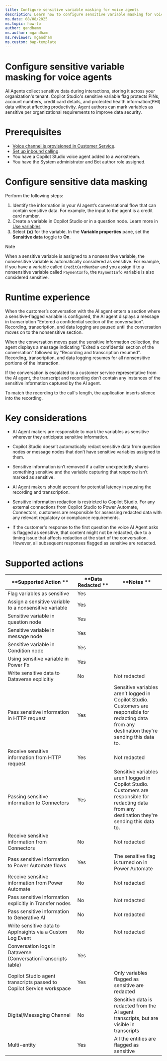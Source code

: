 ```yaml
---
title: Configure sensitive variable masking for voice agents
description: Learn how to configure sensitive variable masking for voice agents in Dynamics 365 Contact Center.
ms.date: 08/08/2025
ms.topic: how-to
author: gandhamm
ms.author: mgandham
ms.reviewer: mgandham
ms.custom: bap-template
---
```


# Configure sensitive variable masking for voice agents

AI Agents collect sensitive data during interactions, storing it across your organization's tenant. Copilot Studio's sensitive variable flag protects PINs, account numbers, credit card details, and protected health information(PHI) data without affecting productivity. Agent authors can mark variables as sensitive per organizational requirements to improve data security.

# Prerequisites

- [Voice channel is provisioned in Customer Service](/dynamics365/customer-service/administer/voice-channel-install).
- [Set up inbound calling](/dynamics365/customer-service/administer/voice-channel-inbound-calling).
- You have a Copilot Studio voice agent added to a workstream.
- You have the System administrator and Bot author role assigned.

# Configure sensitive data masking

Perform the following steps:

1. Identify the information in your AI agent’s conversational flow that can contain sensitive data. For example, the input to the agent is a credit card number.
2. Create a variable in Copilot Studio or in a question node. Learn more in [Use variables](/microsoft-copilot-studio/authoring-variables-bot?tabs=webApp#use-global-variables)
3. Select **{x}** for the variable. In the **Variable properties** pane, set the **Sensitive data** toggle to **On**.

  > [!NOTE]
  > When a sensitive variable is assigned to a nonsensitive variable, the nonsensitive variable is automatically considered as sensitive. For example, if you have a variable called `CreditCardNumber` and you assign it to a nonsensitive variable called `PaymentInfo`, the `PaymentInfo` variable is also considered sensitive.

# Runtime experience

When the customer’s conversation with the AI agent enters a section where a sensitive-flagged variable is configured, the AI agent displays a message in transcription "Entered a confidential section of the conversation". Recording, transcription, and data logging are paused until the conversation moves on to the nonsensitive section.

When the conversation moves past the sensitive information collection, the agent displays a message indicating "Exited a confidential section of the conversation" followed by "Recording and transcription resumed". Recording, transcription, and data logging resumes for all nonsensitive portions of the interaction.

If the conversation is escalated to a customer service representative from the AI agent, the transcript and recording don’t contain any instances of the sensitive information captured by the AI agent.

To match the recording to the call's length, the application inserts silence into the recording.

# Key considerations

- AI Agent makers are responsible to mark the variables as sensitive wherever they anticipate sensitive information.

- Copilot Studio doesn’t automatically redact sensitive data from question nodes or message nodes that don’t have sensitive variables assigned to them.

- Sensitive information isn’t removed if a caller unexpectedly shares something sensitive and the variable capturing that response isn’t marked as sensitive.

- AI Agent makers should account for potential latency in pausing the recording and transcription.

- Sensitive information redaction is restricted to Copilot Studio. For any external connections from Copilot Studio to Power Automate, Connectors, customers are responsible for assessing redacted data with any relevant regulatory or compliance requirements.

- If the customer's response to the first question the voice AI Agent asks is flagged as sensitive, that content might not be redacted, due to a timing issue that affects redaction at the start of the conversation. However, all subsequent responses flagged as sensitive are redacted.

# Supported actions

| **Supported Action **                                           | **Data Redacted ** | **Notes **                                                                                                                                             |
|-----------------------------------------------------------------|--------------------|--------------------------------------------------------------------------------------------------------------------------------------------------------|
| Flag variables as sensitive                                     | Yes                |                                                                                                                                                        |
| Assign a sensitive variable to a nonsensitive variable         | Yes                |                                                                                                                                                        |
| Sensitive variable in question node                             | Yes                |                                                                                                                                                        |
| Sensitive variable in message node                              | Yes                |                                                                                                                                                        |
| Sensitive variable in Condition node                            | Yes                |                                                                                                                                                        |
| Using sensitive variable in Power Fx                            | Yes                |                                                                                                                                                        |
| Write sensitive data to Dataverse explicitly                    | No                 | Not redacted                                                                                                                                           |
| Pass sensitive information in HTTP request                      | Yes                | Sensitive variables aren’t logged in Copilot Studio. Customers are responsible for redacting data from any destination they're sending this data to.  |
| Receive sensitive information from HTTP request                 | Yes                | Not redacted                                                                                                                                           |
| Passing sensitive information to Connectors                     | Yes                | Sensitive variables aren’t logged in Copilot Studio. Customers are responsible for redacting data from any destination they're sending this data to.  |
| Receive sensitive information from Connectors                   | No                 | Not redacted                                                                                                                                           |
| Pass sensitive information to Power Automate flows              | Yes                | The sensitive flag is turned on in Power Automate                                                                                                      |
| Receive sensitive information from Power Automate               | No                 | Not redacted                                                                                                                                           |
| Pass sensitive information explicitly in Transfer nodes        | No                 | Not redacted                                                                                                                                           |
| Pass sensitive information to Generative AI                            | No                 | Not redacted                                                                                                                                           |
| Write sensitive data to AppInsights via a Custom Log Event      | No                 | Not redacted                                                                                                                                           |
| Conversation logs in Dataverse (ConversationTranscripts table)  | Yes                |                                                                                                                                                        |
| Copilot Studio agent transcripts passed to Copilot Service workspace                  | Yes                | Only variables flagged as sensitive are redacted                                                                                                       |
| Digital/Messaging Channel                                       | No                 | Sensitive data is redacted from the AI agent transcripts, but are visible in transcripts                               |
| Multi-entity                                                    | Yes                | All the entities are flagged as sensitive                                                                                                              |


